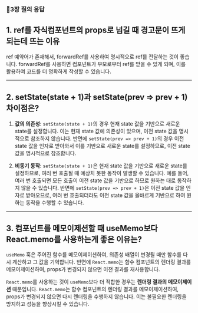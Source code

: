 ### 🤔3장 질의 응답

## 1. ref를 자식컴포넌트의 props로 넘길 때 경고문이 뜨게 되는데 뜨는 이유

 ref 예약어가 존재해서, forwardRef를 사용하여 명시적으로 ref를 전달하는 것이 좋습니다. 
 forwardRef를 사용하면 컴포넌트가 부모로부터 ref를 받을 수 있게 되며, 이를 활용하여 코드를 더 명확하게 작성할 수 있습니다.
 
---

## 2. setState(state + 1)과 setState(prev => prev + 1) 차이점은?

1. **값의 의존성**: `setState(state + 1)`의 경우 현재 state 값을 기반으로 새로운 state를 설정합니다. 이는 현재 state 값에 의존성이 있으며, 이전 state 값을 명시적으로 참조하지 않습니다.
 반면에 `setState(prev => prev + 1)`의 경우 이전 state 값을 인자로 받아와서 이를 기반으로 새로운 state를 설정하므로, 이전 state 값을 명시적으로 참조합니다.
 
2. **비동기 동작**: `setState(state + 1)`은 현재 state 값을 기반으로 새로운 state를 설정하므로, 여러 번 호출될 때 예상치 못한 동작이 발생할 수 있습니다.
예를 들어, 여러 번 호출되면 모든 호출이 이전 state 값을 기반으로 하므로 원하는 대로 동작하지 않을 수 있습니다. 반면에 `setState(prev => prev + 1)`은 이전 state 값을 인자로 받아오므로, 여러 번 호출되더라도 이전 state 값을 올바르게 기반으로 하여 원하는 동작을 수행할 수 있습니다.
---

## 3. 컴포넌트를 메모이제션할 때 useMemo보다 React.memo를 사용하는게 좋은 이유는?

`useMemo` 훅은 주어진 함수를 메모이제이션하여, 의존성 배열이 변경될 때만 함수를 다시 계산하고 그 값을 기억합니다. 반면에 `React.memo`는 함수 컴포넌트의 렌더링 결과를 메모이제이션하여, props가 변경되지 않으면 이전 결과를 재사용합니다.

`React.memo`를 사용하는 것이 `useMemo`보다 더 적합한 경우는 **렌더링 결과의 메모이제이션** 때문입니다. `React.memo`는 함수 컴포넌트의 렌더링 결과를 메모이제이션하여, props가 변경되지 않으면 다시 렌더링을 수행하지 않습니다. 이는 불필요한 렌더링을 방지하고 성능을 향상시킬 수 있습니다.
